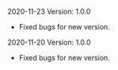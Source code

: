 2020-11-23 Version: 1.0.0
- Fixed bugs for new version.

2020-11-20 Version: 1.0.0
- Fixed bugs for new version.


